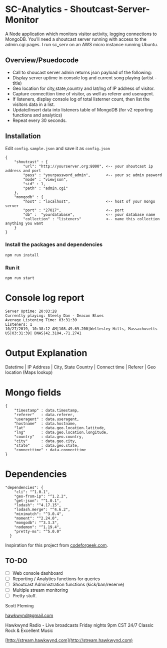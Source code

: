# SC-Analytics - Shoutcast-Server-Monitor
A Node application which monitors visitor activity, logging connections to MongoDB.
You'll need a shoutcast server running with access to the admin.cgi pages. I run sc_serv on an AWS micro instance running Ubuntu. 

## Overview/Psuedocode
- Call to shoucast server admin returns json payload of the following:
- Display server uptime in console log and current song playing (artist - title)
- Geo location for city,state,country and lat/lng of IP address of visitor. 
- Capture connecttion time of visitor, as well as referer and useragent. 
- If listeners, display console log of total listerner count, then list the visitors data in a list.
- Update/Insert data into listeners table of MongoDB (for v2 reporting functions and analytics)
- Repeat every 30 seconds.


## Installation
Edit `config.sample.json` and save it as `config.json`

```
{
    "shoutcast" : {
        "url": "http://yourserver.org:8000", <-- your shoutcast ip address and port
        "pass" : "yourpassword_admin",       <-- your sc admin pasword
        "mode" : "viewjson", 
        "sid" : 1,
        "path" : "admin.cgi"
    },
    "mongodb" : {
        "host" : "localhost",                <-- host of your mongo server
        "port" : "27017",                    <-- port
        "db" :  "yourdatabase",              <-- your database name
        "collection" : "listeners"           <-- name this collection anything you want
    }
}
```

### Install the packages and dependencies
`npm run install`

### Run it
`npm run start` 

# Console log report
```
Server Uptime: 20:03:28
Currently playing: Steely Dan - Deacon Blues
Average Listening Time: 03:31:39
Listeners: 1
10/27/2019, 10:38:12 AM|108.49.69.200|Wellesley Hills, Massachusetts US|03:31:39| DNAS|42.3104,-71.2741
```

# Output Explanation    
Datetime | IP Address | City, State Country | Connect time | Referer | Geo location (Maps lookup)

# Mongo fields
```
{
    "timestamp" : data.timestamp,
    "referer"   : data.referer,
    "useragent" : data.useragent,
    "hostname"  : data.hostname,
    "lat"       : data.geo.location.latitude,
    "lng"       : data.geo.location.longitude,
    "country"   : data.geo.country,
    "city"      : data.geo.city,
    "state"     : data.geo.state,
    "connecttime" : data.connecttime
}
```

# Dependencies
```
"dependencies": {
    "cli": "^1.0.1",
    "geo-from-ip": "^1.2.2",
    "get-json": "^1.0.1",
    "lodash": "^4.17.15",
    "lodash.merge": "^4.6.2",
    "minimatch": "^3.0.4",
    "moment": "^2.24.0",
    "mongodb": "^3.3.3",
    "nodemon": "^1.19.4",
    "pretty-ms": "^5.0.0"
  }
  ```


Inspiration for this project from [codeforgeek.com](https://codeforgeek.com/node-mongodb-tutorial/).

## TO-DO
- [ ] Web console dashboard
- [ ] Reporting / Analytics functions for queries
- [ ] Shoutcast Administration functions (kick/ban/reserve)
- [ ] Multiple stream monitoring
- [ ] Pretty stuff.

Scott Fleming

[hawkwynd@gmail.com](mailto:hawkwynd@gmail.com)

Hawkwynd Radio - Live broadcasts Friday nights 9pm CST 24/7 Classic Rock & Excellent Music

[http://stream.hawkwynd.com](http://stream.hawkwynd.com)